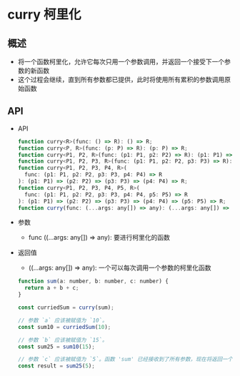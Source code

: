 # curry 柯里化

## 概述

+ 将一个函数柯里化，允许它每次只用一个参数调用，并返回一个接受下一个参数的新函数
+ 这个过程会继续，直到所有参数都已提供，此时将使用所有累积的参数调用原始函数

## API

+ API

  ```js
  function curry<R>(func: () => R): () => R;
  function curry<P, R>(func: (p: P) => R): (p: P) => R;
  function curry<P1, P2, R>(func: (p1: P1, p2: P2) => R): (p1: P1) => (p2: P2) => R;
  function curry<P1, P2, P3, R>(func: (p1: P1, p2: P2, p3: P3) => R): (p1: P1) => (p2: P2) => (p3: P3) => R;
  function curry<P1, P2, P3, P4, R>(
    func: (p1: P1, p2: P2, p3: P3, p4: P4) => R
  ): (p1: P1) => (p2: P2) => (p3: P3) => (p4: P4) => R;
  function curry<P1, P2, P3, P4, P5, R>(
    func: (p1: P1, p2: P2, p3: P3, p4: P4, p5: P5) => R
  ): (p1: P1) => (p2: P2) => (p3: P3) => (p4: P4) => (p5: P5) => R;
  function curry(func: (...args: any[]) => any): (...args: any[]) => any;
  ```

+ 参数

  + func ((...args: any[]) => any): 要进行柯里化的函数

+ 返回值

  + ((...args: any[]) => any): 一个可以每次调用一个参数的柯里化函数

  ```js
  function sum(a: number, b: number, c: number) {
    return a + b + c;
  }

  const curriedSum = curry(sum);

  // 参数 `a` 应该被赋值为 `10`。
  const sum10 = curriedSum(10);

  // 参数 `b` 应该被赋值为 `15`。
  const sum25 = sum10(15);

  // 参数 `c` 应该被赋值为 `5`。函数 'sum' 已经接收到了所有参数，现在将返回一个值。
  const result = sum25(5);
  ```
